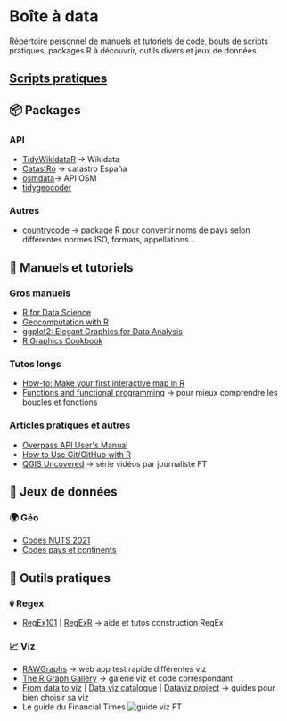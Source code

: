 # Boîte à data

Répertoire personnel de manuels et tutoriels de code, bouts de scripts pratiques, packages R à découvrir, outils divers et jeux de données.

## [Scripts pratiques](https://github.com/martiblc/Boite-magique-R/blob/main/scripts_pratiques.md)


## 📦 Packages
### API
- [TidyWikidataR](https://github.com/EDJNet/tidywikidatar/) -> Wikidata
- [CatastRo](https://ropenspain.github.io/CatastRo/articles/CatastRo.html) -> catastro España
- [osmdata](https://github.com/ropensci/osmdata?utm_source=pocket_mylist)-> API OSM
- [tidygeocoder](https://jessecambon.github.io/tidygeocoder/)
### Autres
- [countrycode](https://vincentarelbundock.github.io/countrycode/) -> package R pour convertir noms de pays selon différentes normes ISO, formats, appellations... 


## 📕 Manuels et tutoriels
### Gros manuels
- [R for Data Science](https://r4ds.had.co.nz/)
- [Geocomputation with R](https://geocompr.robinlovelace.net/index.html)
- [ggplot2: Elegant Graphics for Data Analysis](https://ggplot2-book.org/index.html)
- [R Graphics Cookbook](https://r-graphics.org/)

### Tutos longs
- [How-to: Make your first interactive map in R](https://www.helenmakesmaps.com/post/how-to-make-your-first-interactive-map-in-r-gis?utm_source=pocket_mylist)
- [Functions and functional programming](https://wilkelab.org/SDS375/slides/functional-programming.html#1) -> pour mieux comprendre les boucles et fonctions

### Articles pratiques et autres
- [Overpass API User's Manual](https://dev.overpass-api.de/overpass-doc/en/)
- [How to Use Git/GitHub with R](https://rfortherestofus.com/2021/02/how-to-use-git-github-with-r/)
- [QGIS Uncovered](https://www.youtube.com/playlist?list=PL7HotvlLKHCs9nD1fFUjSOsZrsnctyV2R&app=desktop) -> série vidéos par journaliste FT


## 🔣 Jeux de données
### 🌍 Géo
- [Codes NUTS 2021](https://github.com/martiblc/Boite-magique-R/blob/main/donnees/NUTS2021.csv)
- [Codes pays et continents](https://github.com/martiblc/Boite-magique-R/blob/main/donnees/codepayscontinents.csv)


## 🔨 Outils pratiques
### 💀 Regex
- [RegEx101](https://regex101.com/) | [RegExR](https://regexr.com/) -> aide et tutos construction RegEx
### 📈 Viz
- [RAWGraphs](https://app.rawgraphs.io/) -> web app test rapide différentes viz
- [The R Graph Gallery](https://r-graph-gallery.com/index.html) -> galerie viz et code correspondant
- [From data to viz](https://www.data-to-viz.com/) | [Data viz catalogue](https://datavizcatalogue.com/) | [Dataviz project](https://datavizproject.com/) -> guides pour bien choisir sa viz
- Le guide du Financial Times
![guide viz FT](https://github.com/Financial-Times/chart-doctor/blob/main/visual-vocabulary/poster.png?raw=true)
